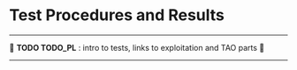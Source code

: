 # Test Procedures and Results

---

🚧 **TODO TODO_PL** : intro to tests, links to exploitation and TAO parts 🚧

---

